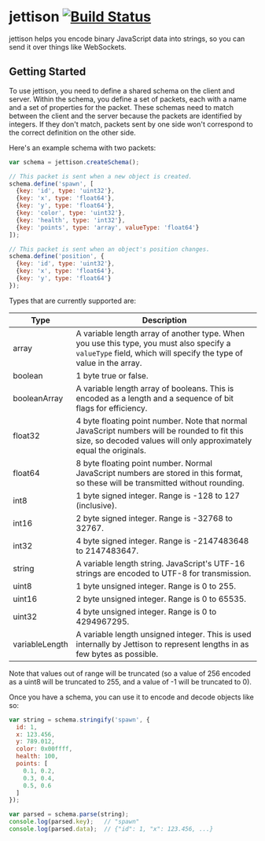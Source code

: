 # jettison [![Build Status](https://travis-ci.org/noonat/jettison.svg?branch=master)](https://travis-ci.org/noonat/jettison)

jettison helps you encode binary JavaScript data into strings, so you can send
it over things like WebSockets.


## Getting Started

To use jettison, you need to define a shared schema on the client and server.
Within the schema, you define a set of packets, each with a name and a set of
properties for the packet. These schemas need to match between the client and
the server because the packets are identified by integers. If they don't match,
packets sent by one side won't correspond to the correct definition on the
other side.

Here's an example schema with two packets:

```javascript
var schema = jettison.createSchema();

// This packet is sent when a new object is created.
schema.define('spawn', [
  {key: 'id', type: 'uint32'},
  {key: 'x', type: 'float64'},
  {key: 'y', type: 'float64'},
  {key: 'color', type: 'uint32'},
  {key: 'health', type: 'int32'},
  {key: 'points', type: 'array', valueType: 'float64'}
]);

// This packet is sent when an object's position changes.
schema.define('position', {
  {key: 'id', type: 'uint32'},
  {key: 'x', type: 'float64'},
  {key: 'y', type: 'float64'}
});
```

Types that are currently supported are:

| Type    | Description |
| ------- | ----------- |
| array   | A variable length array of another type. When you use this type, you must also specify a `valueType` field, which will specify the type of value in the array. |
| boolean | 1 byte true or false. |
| booleanArray | A variable length array of booleans. This is encoded as a length and a sequence of bit flags for efficiency. |
| float32 | 4 byte floating point number. Note that normal JavaScript numbers will be rounded to fit this size, so decoded values will only approximately equal the originals. |
| float64 | 8 byte floating point number. Normal JavaScript numbers are stored in this format, so these will be transmitted without rounding. |
| int8    | 1 byte signed integer. Range is -128 to 127 (inclusive). |
| int16   | 2 byte signed integer. Range is -32768 to 32767. |
| int32   | 4 byte signed integer. Range is -2147483648 to 2147483647. |
| string  | A variable length string. JavaScript's UTF-16 strings are encoded to UTF-8 for transmission. |
| uint8   | 1 byte unsigned integer. Range is 0 to 255. |
| uint16  | 2 byte unsigned integer. Range is 0 to 65535. |
| uint32  | 4 byte unsigned integer. Range is 0 to 4294967295. |
| variableLength | A variable length unsigned integer. This is used internally by Jettison to represent lengths in as few bytes as possible. |

Note that values out of range will be truncated (so a value of 256 encoded as
a uint8 will be truncated to 255, and a value of -1 will be truncated to 0).

Once you have a schema, you can use it to encode and decode objects like so:

```javascript
var string = schema.stringify('spawn', {
  id: 1,
  x: 123.456,
  y: 789.012,
  color: 0x00ffff,
  health: 100,
  points: [
    0.1, 0.2,
    0.3, 0.4,
    0.5, 0.6
  ]
});

var parsed = schema.parse(string);
console.log(parsed.key);   // "spawn"
console.log(parsed.data);  // {"id": 1, "x": 123.456, ...}
```
